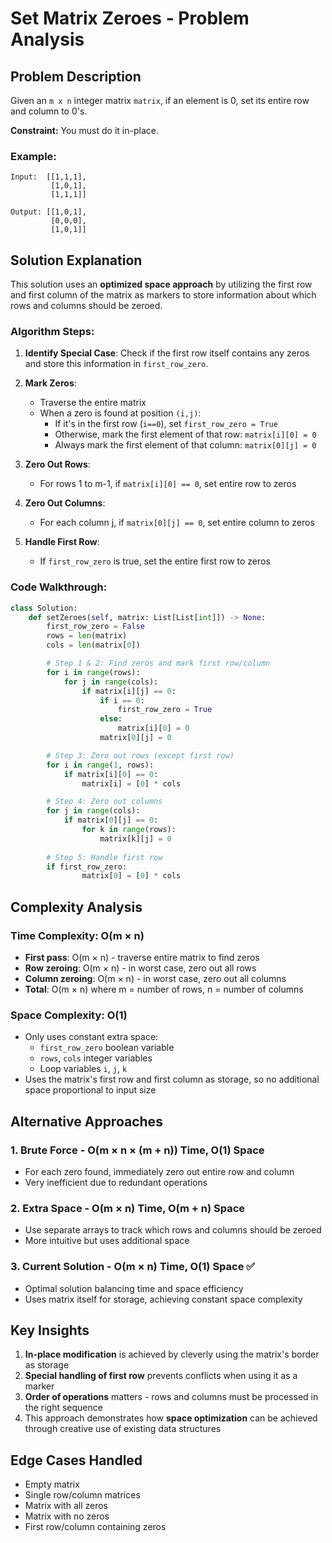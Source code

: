 # Set Matrix Zeroes - Problem Analysis

## Problem Description

Given an `m x n` integer matrix `matrix`, if an element is 0, set its entire row and column to 0's.

**Constraint:** You must do it in-place.

### Example:
```
Input:  [[1,1,1],
         [1,0,1],
         [1,1,1]]

Output: [[1,0,1],
         [0,0,0],
         [1,0,1]]
```

## Solution Explanation

This solution uses an **optimized space approach** by utilizing the first row and first column of the matrix as markers to store information about which rows and columns should be zeroed.

### Algorithm Steps:

1. **Identify Special Case**: Check if the first row itself contains any zeros and store this information in `first_row_zero`.

2. **Mark Zeros**: 
   - Traverse the entire matrix
   - When a zero is found at position `(i,j)`:
     - If it's in the first row (`i==0`), set `first_row_zero = True`
     - Otherwise, mark the first element of that row: `matrix[i][0] = 0`
     - Always mark the first element of that column: `matrix[0][j] = 0`

3. **Zero Out Rows**: 
   - For rows 1 to m-1, if `matrix[i][0] == 0`, set entire row to zeros

4. **Zero Out Columns**: 
   - For each column j, if `matrix[0][j] == 0`, set entire column to zeros

5. **Handle First Row**: 
   - If `first_row_zero` is true, set the entire first row to zeros

### Code Walkthrough:

```python
class Solution:
    def setZeroes(self, matrix: List[List[int]]) -> None:
        first_row_zero = False
        rows = len(matrix)
        cols = len(matrix[0])

        # Step 1 & 2: Find zeros and mark first row/column
        for i in range(rows):
            for j in range(cols):
                if matrix[i][j] == 0:
                    if i == 0:
                        first_row_zero = True
                    else:
                        matrix[i][0] = 0
                    matrix[0][j] = 0

        # Step 3: Zero out rows (except first row)
        for i in range(1, rows):
            if matrix[i][0] == 0:
                matrix[i] = [0] * cols

        # Step 4: Zero out columns
        for j in range(cols):
            if matrix[0][j] == 0:
                for k in range(rows):
                    matrix[k][j] = 0
        
        # Step 5: Handle first row
        if first_row_zero:
                matrix[0] = [0] * cols
```

## Complexity Analysis

### Time Complexity: **O(m × n)**
- **First pass**: O(m × n) - traverse entire matrix to find zeros
- **Row zeroing**: O(m × n) - in worst case, zero out all rows
- **Column zeroing**: O(m × n) - in worst case, zero out all columns
- **Total**: O(m × n) where m = number of rows, n = number of columns

### Space Complexity: **O(1)**
- Only uses constant extra space:
  - `first_row_zero` boolean variable
  - `rows`, `cols` integer variables
  - Loop variables `i`, `j`, `k`
- Uses the matrix's first row and first column as storage, so no additional space proportional to input size

## Alternative Approaches

### 1. Brute Force - O(m × n × (m + n)) Time, O(1) Space
- For each zero found, immediately zero out entire row and column
- Very inefficient due to redundant operations

### 2. Extra Space - O(m × n) Time, O(m + n) Space
- Use separate arrays to track which rows and columns should be zeroed
- More intuitive but uses additional space

### 3. Current Solution - O(m × n) Time, O(1) Space ✅
- Optimal solution balancing time and space efficiency
- Uses matrix itself for storage, achieving constant space complexity

## Key Insights

1. **In-place modification** is achieved by cleverly using the matrix's border as storage
2. **Special handling of first row** prevents conflicts when using it as a marker
3. **Order of operations** matters - rows and columns must be processed in the right sequence
4. This approach demonstrates how **space optimization** can be achieved through creative use of existing data structures

## Edge Cases Handled

- Empty matrix
- Single row/column matrices  
- Matrix with all zeros
- Matrix with no zeros
- First row/column containing zeros